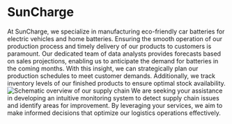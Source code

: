 # SunCharge
At SunCharge, we specialize in manufacturing eco-friendly car batteries for electric vehicles and home batteries. Ensuring the smooth operation of our production process and timely delivery of our products to customers is paramount. Our dedicated team of data analysts provides forecasts based on sales projections, enabling us to anticipate the demand for batteries in the coming months. With this insight, we can strategically plan our production schedules to meet customer demands. Additionally, we track inventory levels of our finished products to ensure optimal stock availability. 
![Schematic overview of our supply chain](img/schematic_overview_of_data)
We are seeking your assistance in developing an intuitive monitoring system to detect supply chain issues and identify areas for improvement. By leveraging your services, we aim to make informed decisions that optimize our logistics operations effectively.
